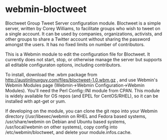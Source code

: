 webmin-bloctweet
================

Bloctweet Group Tweet Server configuration module. Bloctweet is a simple server, written by Corey Williams, to facilitate groups who wish to tweet on a single account. It can be used by companies, organizations, activists, and other groups to share a Twitter account without sharing the password amongst the users. It has no fixed limits on number of contributors.

This is a Webmin module to edit the configuration file for Bloctweet. It currently does not start, stop,
or otherwise manage the server but supports all editable configuraton options, including contributors.

To install, download the .wbm package from http://austinlinuxguy.com/files/bloctweet-1.0.wbm.gz , and use Webmin's Webmin Modules page (Webmin->Webmin Configuration->Webmin Modules). You'll need the Perl Config::INI module from CPAN. This module is widely available for OS repos (and EPEL for CentOS/RHEL), so it can be installed with apt-get or yum.

If developing on the module, you can clone the git repo into your Webmin directory (/usr/libexec/webmin on RHEL and Fedora based systems, /usr/share/webmin on Debian and Ubuntu based systems, /usr/local/webmin on other systems), copy config into /etc/webmin/bloctweet, and delete your module.infos.cache.
